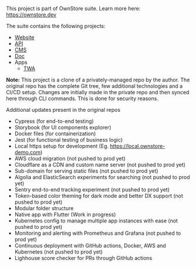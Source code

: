 This project is part of OwnStore suite. Learn more here: https://ownstore.dev

The suite contains the following projects:
- [Website](https://github.com/OwnStoreOrg/ownstore-website)
- [API](https://github.com/OwnStoreOrg/ownstore-api)
- [CMS](https://github.com/OwnStoreOrg/ownstore-cms)
- [Doc](https://github.com/OwnStoreOrg/ownstore-doc)
- Apps
  - [TWA](https://github.com/OwnStoreOrg/ownstore-app-twa)

**Note:** This project is a clone of a privately-managed repo by the author. The original repo has the complete Git tree, few additional technologies and a CI/CD setup. Changes are initially made in the private repo and then synced here through CLI commands. This is done for security reasons. 

Additional updates present in the original repos
- Cypress (for end-to-end testing)
- Storybook (for UI components explorer)
- Docker files (for containerization)
- Jest (for functional testing of business logic)
- Local https setup for development (Eg. https://local.ownstore-demo.com) 
- AWS cloud migration (not pushed to prod yet)
- Cloudflare as a CDN and custom name server (not pushed to prod yet)
- Sub-domain for serving static files (not pushed to prod yet)
- Algolia and ElasticSearch experiments for searching (not pushed to prod yet)
- Sentry end-to-end tracking experiment (not pushed to prod yet)
- Token-based color theming for dark mode and better DX support (not pushed to prod yet)
- Modular folder structure
- Native app with Flutter (Work in progress)
- Kubernetes config to manage multiple app instances with ease (not pushed to prod yet)
- Monitoring and alerting with Prometheus and Grafana (not pushed to prod yet)
- Continuous deployment with GitHub actions, Docker, AWS and Kubernetes (not pushed to prod yet)
- Lighhouse score checker for PRs through GitHub actions
